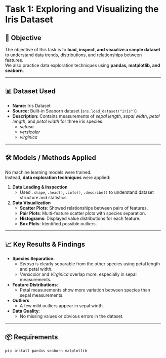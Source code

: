 
# Task 1: Exploring and Visualizing the Iris Dataset

## 📌 Objective
The objective of this task is to **load, inspect, and visualize a simple dataset** to understand data trends, distributions, and relationships between features.  
We also practice data exploration techniques using **pandas, matplotlib, and seaborn**.

---

## 📊 Dataset Used
- **Name:** Iris Dataset  
- **Source:** Built-in Seaborn dataset (`sns.load_dataset("iris")`)  
- **Description:** Contains measurements of *sepal length*, *sepal width*, *petal length*, and *petal width* for three iris species:
  - *setosa*
  - *versicolor*
  - *virginica*

---

## 🛠 Models / Methods Applied
No machine learning models were trained.  
Instead, **data exploration techniques** were applied:
1. **Data Loading & Inspection**  
   - Used `.shape`, `.head()`, `.info()`, `.describe()` to understand dataset structure and statistics.
2. **Data Visualization**  
   - **Scatter Plots**: Showed relationships between pairs of features.
   - **Pair Plots**: Multi-feature scatter plots with species separation.
   - **Histograms**: Displayed value distributions for each feature.
   - **Box Plots**: Identified possible outliers.

---

## 📈 Key Results & Findings
- **Species Separation**:  
  - *Setosa* is clearly separable from the other species using petal length and petal width.
  - *Versicolor* and *Virginica* overlap more, especially in sepal measurements.
- **Feature Distributions**:  
  - Petal measurements show more variation between species than sepal measurements.
- **Outliers**:  
  - A few mild outliers appear in sepal width.
- **Data Quality**:  
  - No missing values or obvious errors in the dataset.

---

## 📦 Requirements
```bash
pip install pandas seaborn matplotlib
